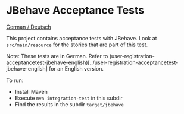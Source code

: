 JBehave Acceptance Tests
================

[German / Deutsch](LIESMICH.md)

This project contains acceptance tests with JBehave. Look at
`src/main/resource` for the stories that are part of this test.

Note: These tests are in German. Refer to
(user-registration-acceptancetest-jbehave-english)[../user-registration-acceptancetest-jbehave-english] for an English
version.

To run:

- Install Maven
- Execute `mvn integration-test` in this subdir
- Find the results in the subdir `target/jbehave`
